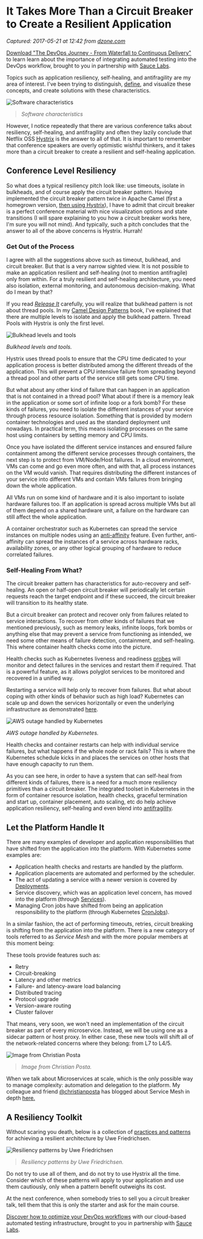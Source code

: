 # It Takes More Than a Circuit Breaker to Create a Resilient Application

_Captured: 2017-05-21 at 12:42 from [dzone.com](https://dzone.com/articles/it-takes-more-than-a-circuit-breaker-to-create-a-r?edition=299092&utm_source=Daily%20Digest&utm_medium=email&utm_campaign=dd%202017-05-20)_

[Download "The DevOps Journey - From Waterfall to Continuous Delivery"](https://dzone.com/go?i=161130&u=http%3A%2F%2Finfo.saucelabs.com%2Fpaper-the-devops-journey.html%3Futm_campaign%3Ddevopsjourney%2Bwp%26utm_medium%3Dtextlink%26utm_source%3Ddzone-devops%26utm_content%3Darticle) to learn learn about the importance of integrating automated testing into the DevOps workflow, brought to you in partnership with [Sauce Labs](https://dzone.com/go?i=161130&u=http%3A%2F%2Finfo.saucelabs.com%2Fpaper-the-devops-journey.html%3Futm_campaign%3Ddevopsjourney%2Bwp%26utm_medium%3Dtextlink%26utm_source%3Ddzone-devops%26utm_content%3Darticle).

Topics such as application resiliency, self-healing, and antifragility are my area of interest. I've been trying to distinguish, [define](http://www.ofbizian.com/2016/07/from-fragile-to-antifragile-software.html), and visualize these concepts, and create solutions with these characteristics.

![Software characteristics](https://developers.redhat.com/blog/wp-content/uploads/2017/05/Screen-Shot-2017-04-23-at-13.49.39.png)

> _Software characteristics_

However, I notice repeatedly that there are various conference talks about resiliency, self-healing, and antifragility and often they lazily conclude that Netflix OSS [Hystrix](https://twitter.com/HystrixOSS) is the answer to all of that. It is important to remember that conference speakers are overly optimistic wishful thinkers, and it takes more than a circuit breaker to create a resilient and self-healing application.

## Conference Level Resiliency

So what does a typical resiliency pitch look like: use timeouts, isolate in bulkheads, and of course apply the circuit breaker pattern. Having implemented the circuit breaker pattern twice in Apache Camel (first a homegrown version, [then using Hystrix](http://camel.apache.org/hystrix-eip.html)), I have to admit that circuit breaker is a perfect conference material with nice visualization options and state transitions (I will spare explaining to you how a circuit breaker works here, I'm sure you will not mind). And typically, such a pitch concludes that the answer to all of the above concerns is Hystrix. Hurrah!

### Get Out of the Process

I agree with all the suggestions above such as timeout, bulkhead, and circuit breaker. But that is a very narrow sighted view. It is not possible to make an application resilient and self-healing (not to mention antifragile) only from within. For a truly resilient and self-healing architecture, you need also isolation, external monitoring, and autonomous decision-making. What do I mean by that?

If you read _[Release It](https://pragprog.com/book/mnee/release-it)_ carefully, you will realize that bulkhead pattern is not about thread pools. In my [Camel Design Patterns](http://leanpub.com/camel-design-patterns/) book, I've explained that there are multiple levels to isolate and apply the bulkhead pattern. Thread Pools with Hystrix is only the first level.

![Bulkhead levels and tools](https://developers.redhat.com/blog/wp-content/uploads/2017/05/Screen-Shot-2017-05-09-at-21.19.01.png)

_Bulkhead levels and tools._

Hystrix uses thread pools to ensure that the CPU time dedicated to your application process is better distributed among the different threads of the application. This will prevent a CPU intensive failure from spreading beyond a thread pool and other parts of the service still gets some CPU time.

But what about any other kind of failure that can happen in an application that is not contained in a thread pool? What about if there is a memory leak in the application or some sort of infinite loop or a fork bomb? For these kinds of failures, you need to isolate the different instances of your service through process resource isolation. Something that is provided by modern container technologies and used as the standard deployment unit nowadays. In practical term, this means isolating processes on the same host using containers by setting memory and CPU limits.

Once you have isolated the different service instances and ensured failure containment among the different service processes through containers, the next step is to protect from VM/Node/Host failures. In a cloud environment, VMs can come and go even more often, and with that, all process instances on the VM would vanish. That requires distributing the different instances of your service into different VMs and contain VMs failures from bringing down the whole application.

All VMs run on some kind of hardware and it is also important to isolate hardware failures too. If an application is spread across multiple VMs but all of them depend on a shared hardware unit, a failure on the hardware can still affect the whole application.

A container orchestrator such as Kubernetes can spread the service instances on multiple nodes using an [anti-affinity](https://github.com/kubernetes/community/blob/master/contributors/design-proposals/podaffinity.md) feature. Even further, anti-affinity can spread the instances of a service across hardware racks, availability zones, or any other logical grouping of hardware to reduce correlated failures.

### Self-Healing From What?

The circuit breaker pattern has characteristics for auto-recovery and self-healing. An open or half-open circuit breaker will periodically let certain requests reach the target endpoint and if these succeed, the circuit breaker will transition to its healthy state.

But a circuit breaker can protect and recover only from failures related to service interactions. To recover from other kinds of failures that we mentioned previously, such as memory leaks, infinite loops, fork bombs or anything else that may prevent a service from functioning as intended, we need some other means of failure detection, containment, and self-healing. This where container health checks come into the picture.

Health checks such as Kubernetes liveness and readiness [probes](https://kubernetes.io/docs/tasks/configure-pod-container/configure-liveness-readiness-probes/) will monitor and detect failures in the services and restart them if required. That is a powerful feature, as it allows polyglot services to be monitored and recovered in a unified way.

Restarting a service will help only to recover from failures. But what about coping with other kinds of behavior such as high load? Kubernetes can scale up and down the services horizontally or even the underlying infrastructure as demonstrated [here](http://blog.kubernetes.io/2016/07/autoscaling-in-kubernetes.html).

![AWS outage handled by Kubernetes](https://developers.redhat.com/blog/wp-content/uploads/2017/05/Screen-Shot-2017-05-10-at-22.27.49.png)

_AWS outage handled by Kubernetes._

Health checks and container restarts can help with individual service failures, but what happens if the whole node or rack fails? This is where the Kubernetes schedule kicks in and places the services on other hosts that have enough capacity to run them.

As you can see here, in order to have a system that can self-heal from different kinds of failures, there is a need for a much more resiliency primitives than a circuit breaker. The integrated toolset in Kubernetes in the form of container resource isolation, health checks, graceful termination and start up, container placement, auto scaling, etc do help achieve application resiliency, self-healing and even blend into [antifragility](http://www.ofbizian.com/2016/07/from-fragile-to-antifragile-software.html).

## Let the Platform Handle It

There are many examples of developer and application responsibilities that have shifted from the application into the platform. With Kubernetes some examples are:

  * Application health checks and restarts are handled by the platform.
  * Application placements are automated and performed by the scheduler.
  * The act of updating a service with a newer version is covered by [Deployments](https://kubernetes.io/docs/concepts/workloads/controllers/deployment/).
  * Service discovery, which was an application level concern, has moved into the platform (through [Services](https://kubernetes.io/docs/concepts/services-networking/service/)).
  * Managing Cron jobs have shifted from being an application responsibility to the platform (through Kubernetes [CronJobs](https://kubernetes.io/docs/concepts/workloads/controllers/cron-jobs/)).

In a similar fashion, the act of performing timeouts, retries, circuit breaking is shifting from the application into the platform. There is a new category of tools referred to as _Service Mesh_ and with the more popular members at this moment being:

These tools provide features such as:

  * Retry
  * Circuit-breaking
  * Latency and other metrics
  * Failure- and latency-aware load balancing
  * Distributed tracing
  * Protocol upgrade
  * Version-aware routing
  * Cluster failover

That means, very soon, we won't need an implementation of the circuit breaker as part of every microservice. Instead, we will be using one as a sidecar pattern or host proxy. In either case, these new tools will shift all of the network-related concerns where they belong: from L7 to L4/5.

![Image from Christian Posta](https://developers.redhat.com/blog/wp-content/uploads/2017/05/Screen-Shot-2017-05-10-at-23.25.57.png)

> _Image from Christian Posta._

When we talk about Microservices at scale, which is the only possible way to manage complexity: automation and delegation to the platform. My colleague and friend [@christianposta](http://twitter.com/christianposta) has blogged about Service Mesh in depth [here.](http://blog.christianposta.com/microservices/the-hardest-part-of-microservices-calling-your-services/)

## A Resiliency Toolkit

Without scaring you death, below is a collection of [practices and patterns](https://www.slideshare.net/ufried/patterns-of-resilience) for achieving a resilient architecture by Uwe Friedrichsen.

![Resiliency patterns by Uwe Friedrichsen](https://developers.redhat.com/blog/wp-content/uploads/2017/05/Screen-Shot-2017-04-22-at-23.55.33.png)

> _Resiliency patterns by Uwe Friedrichsen._

Do not try to use all of them, and do not try to use Hystrix all the time. Consider which of these patterns will apply to your application and use them cautiously, only when a pattern benefit outweighs its cost.

At the next conference, when somebody tries to sell you a circuit breaker talk, tell them that this is only the starter and ask for the main course.

[Discover how to optimize your DevOps workflows](https://dzone.com/go?i=161129&u=http%3A%2F%2Finfo.saucelabs.com%2Fpaper-the-devops-journey.html%3Futm_campaign%3Ddevopsjourney%2Bwp%26utm_medium%3Dtextlink%26utm_source%3Ddzone-devops%26utm_content%3Darticle) with our cloud-based automated testing infrastructure, brought to you in partnership with [Sauce Labs](https://dzone.com/go?i=161129&u=http%3A%2F%2Finfo.saucelabs.com%2Fpaper-the-devops-journey.html%3Futm_campaign%3Ddevopsjourney%2Bwp%26utm_medium%3Dtextlink%26utm_source%3Ddzone-devops%26utm_content%3Darticle).
